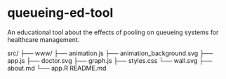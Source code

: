 # queueing-ed-tool
An educational tool about the effects of pooling on queueing systems for healthcare management.

src/
├── www/
    ├── animation.js
    ├── animation_background.svg
    ├── app.js
    ├── doctor.svg
    ├── graph.js
    ├── styles.css
    └── wall.svg
├── about.md
└── app.R
README.md


